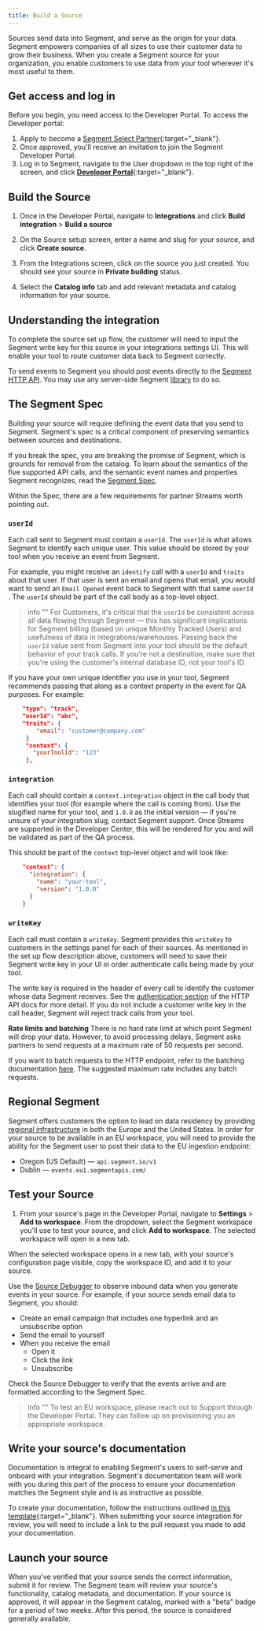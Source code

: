 ```yaml
---
title: Build a Source
---
```


Sources send data into Segment, and serve as the origin for your data. Segment empowers companies of all sizes to use their customer data to grow their business. When you create a Segment source for your organization, you enable customers to use data from your tool wherever it's most useful to them.

## Get access and log in

Before you begin, you need access to the Developer Portal. To access the Developer portal:

1. Apply to become a [Segment Select Partner](https://segment.com/partners/integration/){:target="_blank"}.
2. Once approved, you'll receive an invitation to join the Segment Developer Portal.
3. Log in to Segment, navigate to the User dropdown in the top right of the screen, and click [**Developer Portal**](https://app.segment.com/dev-portal){:target="_blank"}.

## Build the Source

1. Once in the Developer Portal, navigate to **Integrations** and click **Build integration** > **Build a source**

2. On the Source setup screen, enter a name and slug for your source, and click **Create source**.

3. From the Integrations screen, click on the source you just created. You should see your source in **Private building** status.

4. Select the **Catalog info** tab and add relevant metadata and catalog information for your source.

## Understanding the integration

To complete the source set up flow, the customer will need to input the Segment write key for this source in your integrations settings UI. This will enable your tool to route customer data back to Segment correctly. 

To send events to Segment you should post events directly to the [Segment HTTP API](/docs/connections/sources/catalog/libraries/server/http-api/#track). You may use any server-side Segment [library](/docs/connections/sources/catalog/) to do so.

## The Segment Spec

Building your source will require defining the event data that you send to Segment. Segment's spec is a critical component of preserving semantics between sources and destinations. 

If you break the spec, you are breaking the promise of Segment, which is grounds for removal from the catalog. To learn about the semantics of the five supported API calls, and the semantic event names and properties Segment recognizes, read the [Segment Spec](/docs/connections/spec).

Within the Spec, there are a few requirements for partner Streams worth pointing out. 

### `userId`

Each call sent to Segment must contain a  `userId`. The `userId` is what allows Segment to identify each unique user. This value should be stored by your tool when you receive an event from Segment.

For example, you might receive an `identify` call with a `userId` and `traits` about that user. If that user is sent an email and opens that email, you would want to send an `Email Opened` event back to Segment with that same `userId` . The `userId` should be part of the call body as a top-level object.

> info ""
>  For Customers, it's critical that the `userId` be consistent across all data flowing through Segment — this has significant implications for Segment billing (based on unique Monthly Tracked Users) and usefulness of data in integrations/warehouses. Passing back the `userId` value sent from Segment into your tool should be the default behavior of your track calls. If you're not a destination, make sure that you're using the customer's internal database ID, not your tool's ID.

If you have your own unique identifier you use in your tool, Segment recommends passing that along as a context property in the event for QA purposes. For example:

```json
    "type": "track",
    "userId": "abc",
    "traits": {
        "email": "customer@company.com"
     }
     "context": {
       "yourToolId": "123"
     },
```

### `integration`

Each call should contain a `context.integration` object in the call body that identifies your tool (for example where the call is coming from). Use the slugified name for your tool, and `1.0.0` as the initial version — if you're unsure of your integration slug, contact Segment support. Once Streams are supported in the Developer Center, this will be rendered for you and will be validated as part of the QA process.

This should be part of the `context` top-level object and will look like:

```json
    "context": {
      "integration": {
        "name": "your-tool",
        "version": "1.0.0"
      }
    }
```

### `writeKey`

Each call must contain a `writeKey`. Segment provides this `writeKey` to customers in the settings panel for each of their sources. As mentioned in the set up flow description above, customers will need to save their Segment write key in your UI in order authenticate calls being made by your tool.

The write key is required in the header of every call to identify the customer whose data Segment receives. See the [authentication section](/docs/connections/sources/catalog/libraries/server/http-api/#authentication) of the HTTP API docs for more detail. If you do not include a customer write key in the call header, Segment will reject track calls from your tool.

**Rate limits and batching**
There is no hard rate limit at which point Segment will drop your data. However, to avoid processing delays, Segment asks partners to send requests at a maximum rate of 50 requests per second.

If you want to batch requests to the HTTP endpoint, refer to the batching documentation [here](/docs/connections/sources/catalog/libraries/server/http-api/#import). The suggested maximum rate includes any batch requests.

## Regional Segment

Segment offers customers the option to lead on data residency by providing [regional infrastructure](/docs/guides/regional-segment) in both the Europe and the United States. In order for your source to be available in an EU workspace, you will need to provide the ability for the Segment user to post their data to the EU ingestion endpoint: 

- Oregon (US Default) — `api.segment.io/v1`
- Dublin — `events.eu1.segmentapis.com/`

## Test your Source

1. From your source's page in the Developer Portal, navigate to **Settings** > **Add to workspace**. From the dropdown, select the Segment workspace you'll use to test your source, and click **Add to workspace**. The selected workspace will open in a new tab.

When the selected workspace opens in a new tab, with your source's configuration page visible, copy the workspace ID, and add it to your source.

Use the [Source Debugger](/docs/connections/sources/debugger/) to observe inbound data when you generate events in your source. For example, if your source sends email data to Segment, you should:

- Create an email campaign that includes one hyperlink and an unsubscribe option
- Send the email to yourself
- When you receive the email
  - Open it
  - Click the link
  - Unsubscribe

Check the Source Debugger to verify that the events arrive and are formatted according to the Segment Spec.

> info ""
>  To test an EU workspace, please reach out to Support through the Developer Portal. They can follow up on provisioning you an appropriate workspace.

## Write your source's documentation

Documentation is integral to enabling Segment's users to self-serve and onboard with your integration. Segment's documentation team will work with you during this part of the process to ensure your documentation matches the Segment style and is as instructive as possible.

To create your documentation, follow the instructions outlined [in this template](https://github.com/segmentio/segment-docs/blob/develop/templates/partners/source.md){:target="_blank"}. When submitting your source integration for review, you will need to include a link to the pull request you made to add your documentation.

## Launch your source

When you've verified that your source sends the correct information, submit it for review. The Segment team will review your source's functionality, catalog metadata, and documentation. If your source is approved, it will appear in the Segment catalog, marked with a "beta" badge for a period of two weeks. After this period, the source is considered generally available.
